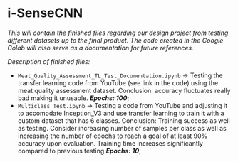 # i-SenseCNN

*This will contain the finished files regarding our design project from testing different datasets up to the final product. The code created in the Google Colab will also serve as a documentation for future references.*

*Description of finished files:*
*   `Meat_Quality_Assessment_TL_Test_Documentation.ipynb` -> Testing the transfer learning code from YouTube (see link in the code) using the meat quality assessment dataset. Conclusion: accuracy fluctuates really bad making it unusable. ***Epochs: 100***;
*   `Multiclass_Test.ipynb` -> Testing a code from YouTube and adjusting it to accomodate Inception_V3 and use transfer learning to train it with a custom dataset that has 6 classes. Conclusion: Training success as well as testing. Consider increasing number of samples per class as well as increasing the number of epochs to reach a goal of at least 90% accuracy upon evaluation. Training time increases significantly compared to previous testing.***Epochs: 10***;

